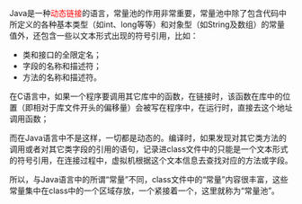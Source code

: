 Java是一种<span style="color:red;">动态链接</span>的语言，常量池的作用非常重要，常量池中除了包含代码中所定义的各种基本类型（如int、long等等）和对象型（如String及数组）的常量值外，还包含一些以文本形式出现的符号引用，比如：

- 类和接口的全限定名；
- 字段的名称和描述符；
- 方法的名称和描述符。

在C语言中，如果一个程序要调用其它库中的函数，在链接时，该函数在库中的位置（即相对于库文件开头的偏移量）会被写在程序中，在运行时，直接去这个地址调用函数；

而在Java语言中不是这样，一切都是动态的。编译时，如果发现对其它类方法的调用或者对其它类字段的引用的语句，记录进class文件中的只能是一个文本形式的符号引用，在连接过程中，虚拟机根据这个文本信息去查找对应的方法或字段。

所以，与Java语言中的所谓“常量”不同，class文件中的“常量”内容很丰富，这些常量集中在class中的一个区域存放，一个紧接着一个，这里就称为“常量池”。